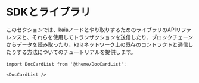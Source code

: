 # SDKとライブラリ

このセクションでは、kaiaノードとやり取りするためのライブラリのAPIリファレンスと、それらを使用してトランザクションを送信したり、ブロックチェーンからデータを読み取ったり、kaiaネットワーク上の既存のコントラクトと通信したりする方法についてのチュートリアルを提供します。

```mdx-code-block
import DocCardList from '@theme/DocCardList'；

<DocCardList />
```
